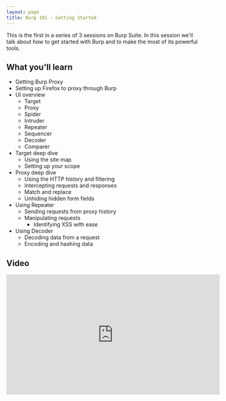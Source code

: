 ```yaml
---
layout: page
title: Burp 101 - Getting Started
---
```


This is the first in a series of 3 sessions on Burp Suite.  In this session we'll talk about how to get started with Burp and to make the most of its powerful tools.

What you'll learn
-----------------

- Getting Burp Proxy
- Setting up Firefox to proxy through Burp
- UI overview
	- Target
	- Proxy
	- Spider
	- Intruder
	- Repeater
	- Sequencer
	- Decoder
	- Comparer
- Target deep dive
	- Using the site map
	- Setting up your scope
- Proxy deep dive
	- Using the HTTP history and filtering
	- Intercepting requests and responses
	- Match and replace
	- Unhiding hidden form fields
- Using Repeater
	- Sending requests from proxy history
	- Manipulating requests
		- Identifying XSS with ease
- Using Decoder
	- Decoding data from a request
	- Encoding and hashing data

Video
------

<div class="container">
	<iframe width="560" height="315" src="https://www.youtube-nocookie.com/embed/LSqC9qgEMi0" frameborder="0" allow="accelerometer; autoplay; encrypted-media; gyroscope; picture-in-picture" allowfullscreen></iframe>
</div>
